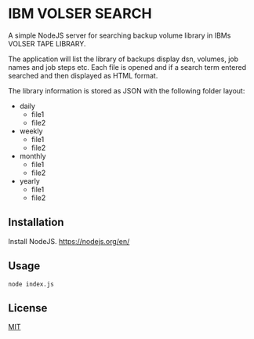 # IBM VOLSER SEARCH

A simple NodeJS server for searching backup volume library in IBMs VOLSER TAPE LIBRARY.

The application will list the library of backups display dsn, volumes, job names and job steps etc.
Each file is opened and if a search term entered searched and then displayed as HTML format.

The library information is stored as JSON with the following folder layout:

- daily
   - file1
   - file2
- weekly
   - file1
   - file2
- monthly
   - file1
   - file2
- yearly
   - file1
   - file2

## Installation

Install NodeJS. https://nodejs.org/en/

## Usage

```run
node index.js
```

## License
[MIT](https://choosealicense.com/licenses/mit/)
